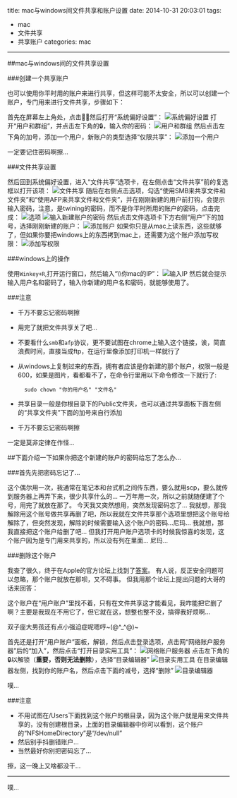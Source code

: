 title: mac与windows间文件共享和账户设置
date: 2014-10-31 20:03:01
tags:
- mac
- 文件共享
- 共享账户
categories: mac

---

##mac与windows间的文件共享设置

###创建一个共享账户

也可以使用你平时用的账户来进行共享，但这样可能不太安全，所以可以创建一个账户，专门用来进行文件共享，步骤如下：

首先在屏幕左上角处，点击，然后打开“系统偏好设置”：
![系统偏好设置](/img/1031/1.png)
打开“用户和群组”，并点击左下角的🔒，输入你的密码：
![用户和群组](/img/1031/2.png)
然后点击左下角的加号，添加一个用户，新账户的类型选择“仅限共享”：
![添加一个用户](/img/1031/3.png)
	
> 
一定要记住密码啊擦... 

###文件共享设置

然后回到系统偏好设置，进入“文件共享”选项卡，在左侧点击“文件共享”前的复选框以打开该项：
![文件共享](/img/1031/4.png)
随后在右侧点击选项，勾选“使用SMB来共享文件和文件夹”和“使用AFP来共享文件和文件夹”，并在刚刚新建的用户前打钩，会提示输入密码，注意，是twining的密码，而不是你平时所用的账户的密码，点击完成：
![选项](/img/1031/5.png)
![输入新建账户的密码](/img/1031/6.png)
然后点击文件选项卡下方右侧“用户”下的加号，选择刚刚新建的账户：
![添加账户](/img/1031/7.png)
如果你只是从mac上读东西，这些就够了，但如果你要把windows上的东西拷到mac上，还需要为这个账户添加写权限：
![添加写权限](/img/1031/8.png)

###windows上的操作

使用`Winkey+R`,打开运行窗口，然后输入“\\\\你mac的IP”：
![输入IP](/img/1031/9.png)
然后就会提示输入用户名和密码了，输入你新建的用户名和密码，就能够使用了。

###注意

- 千万不要忘记密码啊擦
- 用完了就把文件共享关了吧... 
- 不要看什么`smb`和`afp`协议，更不要试图在chrome上输入这个链接，诶，简直浪费时间，直接当成ftp，在运行里像添加打印机一样就行了
- 从windows上复制过来的东西，拥有者应该是你新建的那个账户，权限一般是600，如果是图片，看都看不了，在命令行里用以下命令修改一下就行了:

        sudo chown "你的用户名" "文件名"
    
- 共享目录一般是你根目录下的Public文件夹，也可以通过共享面板下面左侧的“共享文件夹”下面的加号来自行添加
- 千万不要忘记密码啊擦

> 
一定是莫非定律在作怪...

##下面介绍一下如果你把这个新建的账户的密码给忘了怎么办...

###首先先把密码忘记了... 

这个偶尔用一次，我通常在笔记本和台式机之间传东西，要么就用scp，要么就传到服务器上再弄下来，很少共享什么的... 一万年用一次，所以之前就随便建了个号，用完了就放在那了。
今天我又突然想用，突然发现密码忘了... 
我就想，那我解除用这个账号做共享再删了吧，所以我就在文件共享那个选项里想把这个账号给解除了，但突然发现，解除的时候需要输入这个账户的密码...尼玛... 
我就想，那我直接把这个账户给删了吧... 但我打开用户账户选项卡的时候我惊喜的发现，这个账户因为是专门用来共享的，所以没有列在里面... 尼玛... 

###删除这个账户

我查了很久，终于在Apple的官方论坛上找到了[答案](https://discussions.apple.com/message/25389161)。
有人说，反正安全问题可以忽略，那个账户就放在那呗，又不碍事。
但我用那个论坛上提出问题的大哥的话来回答：
> 
这个账户在“用户账户”里找不着，只有在文件共享这才能看见，我咋能把它删了啊？主要是我现在不用它了，但它就在这，想整也整不没，搞得我好烦啊... 

双子座大男孩还有点小强迫症呢嗯哼~(@^_^@)~

首先还是打开“用户账户”面板，解锁，然后点击登录选项，点击网“网络账户服务器”后的“加入”，然后点击“打开目录实用工具”：
![网络账户服务器](/img/1031/10.png)
点击左下角的🔒以解锁（**重要，否则无法删除**），选择“目录编辑器”
![目录实用工具](/img/1031/11.png)
在目录编辑器左侧，找到你的账户名，然后点击下面的减号，选择“删除”
![目录编辑器](/img/1031/12.png)

噗... 


###注意

- 不用试图在/Users下面找到这个账户的根目录，因为这个账户就是用来文件共享的，没有创建根目录，上面的目录编辑器中你可以看到，这个账户的“NFSHomeDirectory”是“/dev/null”
- 然后别手抖删错账户... 
- 当然最好你别把密码忘了... 

擦，这一晚上又啥都没干...

---

噗... 
 





    
 







